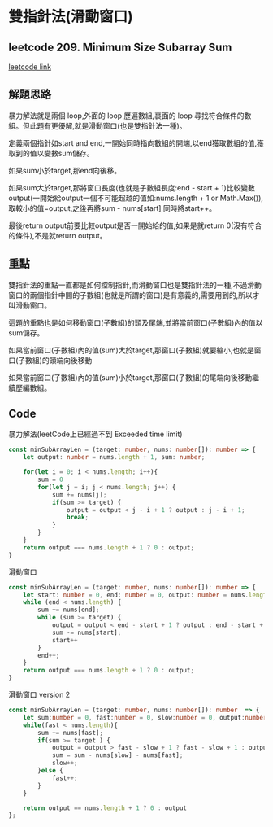 # 雙指針法(滑動窗口)

## leetcode 209. Minimum Size Subarray Sum

[leetcode link](https://leetcode.com/problems/minimum-size-subarray-sum/)

## 解題思路

暴力解法就是兩個 loop,外面的 loop 歷遍數組,裹面的 loop 尋找符合條件的數組。但此題有更優解,就是滑動窗口(也是雙指針法一種)。

定義兩個指針如start and end,一開始同時指向數組的開端,以end獲取數組的值,獲取到的值以變數sum儲存。

如果sum小於target,那end向後移。

如果sum大於target,那將窗口長度(也就是子數組長度:end - start + 1)比較變數output(一開始給output一個不可能超越的值如:nums.length + 1 or Math.Max()),取較小的值=output,之後再將sum - nums[start],同時將start++。

最後return output前要比較output是否一開始給的值,如果是就return 0(沒有符合的條件),不是就return output。

## 重點

雙指針法的重點一直都是如何控制指針,而滑動窗口也是雙指針法的一種,不過滑動窗口的兩個指針中間的子數組(也就是所謂的窗口)是有意義的,需要用到的,所以才叫滑動窗口。

這題的重點也是如何移動窗口(子數組)的頭及尾端,並將當前窗口(子數組)內的值以sum儲存。

如果當前窗口(子數組)內的值(sum)大於target,那窗口(子數組)就要縮小,也就是窗口(子數組)的頭端向後移動

如果當前窗口(子數組)內的值(sum)小於target,那窗口(子數組)的尾端向後移動繼續歷編數組。

## Code

暴力解法(leetCode上已經過不到 Exceeded time limit)
```typescript
const minSubArrayLen = (target: number, nums: number[]): number => {
    let output: number = nums.length + 1, sum: number;

    for(let i = 0; i < nums.length; i++){
        sum = 0
        for(let j = i; j < nums.length; j++) {
            sum += nums[j];
            if(sum >= target) {
                output = output < j - i + 1 ? output : j - i + 1;
                break;
            }
        }
    }
    return output === nums.length + 1 ? 0 : output;
}
```

滑動窗口
```typescript
const minSubArrayLen = (target: number, nums: number[]): number => {
    let start: number = 0, end: number = 0, output: number = nums.length + 1, sum: number = 0;
    while (end < nums.length) {
        sum += nums[end];
        while (sum >= target) {
            output = output < end - start + 1 ? output : end - start + 1
            sum -= nums[start];
            start++
        }
        end++;
    }
    return output === nums.length + 1 ? 0 : output;
}
```
滑動窗口 version 2
```typescript
const minSubArrayLen = (target: number, nums: number[]): number  => {
    let sum:number = 0, fast:number = 0, slow:number = 0, output:number = nums.length + 1;
    while(fast < nums.length){
        sum += nums[fast];
        if(sum >= target ) {            
            output = output > fast - slow + 1 ? fast - slow + 1 : output
            sum = sum - nums[slow] - nums[fast];
            slow++;
        }else {
            fast++;
        }
    }

    return output == nums.length + 1 ? 0 : output
};
```
